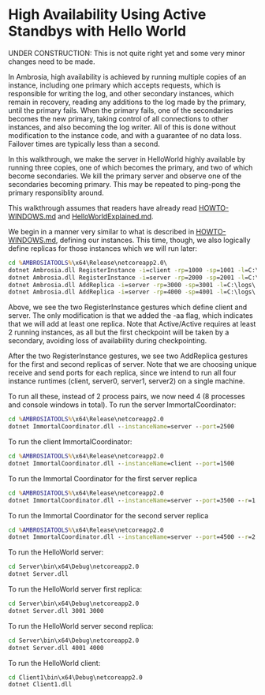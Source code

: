 High Availability Using Active Standbys with Hello World
========================================

UNDER CONSTRUCTION: This is not quite right yet and some very minor changes need to be made.

In Ambrosia, high availability is achieved by running multiple copies of an instance, including one primary which accepts requests, which is responsible for writing the log, and other secondary instances, which remain in recovery, reading any additions to the log made by the primary, until the primary fails. When the primary fails, one of the secondaries becomes the new primary, taking control of all connections to other instances, and also becoming the log writer. All of this is done without modification to the instance code, and with a guarantee of no data loss. Failover times are typically less than a second.

In this walkthrough, we make the server in HelloWorld highly available by running three copies, one of which becomes the primary, and two of which become secondaries. We kill the primary server and observe one of the secondaries becoming primary. This may be repeated to ping-pong the primary responsiblity around. 

This walkthrough assumes that readers have already read [HOWTO-WINDOWS.md](./HOWTO-WINDOWS.md) and [HelloWorldExplained.md](./HelloWorldExplained.md).

We begin in a manner very similar to what is described in [HOWTO-WINDOWS.md](./HOWTO-WINDOWS.md), defining our instances. This time, though, we also logically define replicas for those instances which we will run later:

```bat
cd %AMBROSIATOOLS%\x64\Release\netcoreapp2.0\
dotnet Ambrosia.dll RegisterInstance -i=client -rp=1000 -sp=1001 -l=C:\logs\
dotnet Ambrosia.dll RegisterInstance -i=server -rp=2000 -sp=2001 -l=C:\logs\ -aa
dotnet Ambrosia.dll AddReplica -i=server -rp=3000 -sp=3001 -l=C:\logs\ -r=1
dotnet Ambrosia.dll AddReplica -i=server -rp=4000 -sp=4001 -l=C:\logs\ -r=2
```
Above, we see the two RegisterInstance gestures which define client and server. The only modification is that we added the -aa flag, which indicates that we will add at least one replica. Note that Active/Active requires at least 2 running instances, as all but the first checkpoint will be taken by a secondary, avoiding loss of availability during checkpointing.

After the two RegisterInstance gestures, we see two AddReplica gestures for the first and second replicas of server. Note that we are choosing unique receive and send ports for each replica, since we intend to run all four instance runtimes (client, server0, server1, server2) on a single machine.

To run all these, instead of 2 process pairs, we now need 4 (8 processes and console windows in total). To run the server ImmortalCoordinator:

 ```bat
 cd %AMBROSIATOOLS%\x64\Release\netcoreapp2.0
 dotnet ImmortalCoordinator.dll --instanceName=server --port=2500
```

To run the client ImmortalCoordinator:

```bat
cd %AMBROSIATOOLS%\x64\Release\netcoreapp2.0
dotnet ImmortalCoordinator.dll --instanceName=client --port=1500
```

To run the Immortal Coordinator for the first server replica

 ```bat
 cd %AMBROSIATOOLS%\x64\Release\netcoreapp2.0
 dotnet ImmortalCoordinator.dll --instanceName=server --port=3500 --r=1
```

To run the Immortal Coordinator for the second server replica

 ```bat
 cd %AMBROSIATOOLS%\x64\Release\netcoreapp2.0
 dotnet ImmortalCoordinator.dll --instanceName=server --port=4500 --r=2
```

To run the HelloWorld server:

```bat
cd Server\bin\x64\Debug\netcoreapp2.0
dotnet Server.dll
```

To run the HelloWorld server first replica:

```bat
cd Server\bin\x64\Debug\netcoreapp2.0
dotnet Server.dll 3001 3000
```

To run the HelloWorld server second replica:

```bat
cd Server\bin\x64\Debug\netcoreapp2.0
dotnet Server.dll 4001 4000
```

To run the HelloWorld client:

```bat
cd Client1\bin\x64\Debug\netcoreapp2.0
dotnet Client1.dll
```

